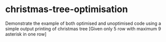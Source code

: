 # christmas-tree-optimisation
Demonstrate the example of both optimised and unoptimised code using a simple output printing of christmas tree [Given only 5 row with maximum 9 asterisk in one row]
